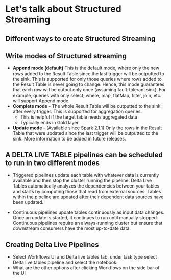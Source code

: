 # Let's talk about Structured Streaming

## Different ways to create Structured Streaming


## Write modes of Structured streaming
  - **Append mode (default)** This is the default mode, where only the new rows added to the Result Table since the last trigger will be outputted to the sink. This is supported for only those queries where rows added to the Result Table is never going to change. Hence, this mode guarantees that each row will be output only once (assuming fault-tolerant sink). For example, queries with only select, where, map, flatMap, filter, join, etc. will support Append mode.
  - **Complete mode** - The whole Result Table will be outputted to the sink after every trigger. This is supported for aggregation queries.
    - This is helpful if the target table needs aggregated data
    - Typically ends in Gold layer
  - **Update mode** - (Available since Spark 2.1.1) Only the rows in the Result Table that were updated since the last trigger will be outputted to the sink. More information to be added in future releases.


## A DELTA LIVE TABLE pipelines can be scheduled to run in two different modes
  - Triggered pipelines update each table with whatever data is currently available and then stop the cluster running the pipeline. Delta Live Tables automatically analyzes the dependencies between your tables and starts by computing those that read from external sources. Tables within the pipeline are updated after their dependent data sources have been updated.
  
  - Continuous pipelines update tables continuously as input data changes. Once an update is started, it continues to run until manually stopped. Continuous pipelines require an always-running cluster but ensure that downstream consumers have the most up-to-date data.

## Creating Delta Live Pipelines
  - Select Workflows UI and Delta live tables tab, under task type select Delta live tables pipeline and select the notebook.
  - What are the other options after clicking Workflows on the side bar of the UI
